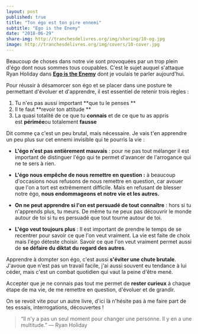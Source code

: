 ```yaml
---
layout: post
published: true
title: "Ton égo est ton pire ennemi"
subtitle: "Ego is the Enemy"
date: "2018-06-29"
share-img: http://tranchesdelivres.org/img/sharing/10-og.jpg
image: http://tranchesdelivres.org/img/covers/10-cover.jpg
---
```


Beaucoup de choses dans notre vie sont provoquées par un trop plein d'égo dont nous sommes tous coupables. C'est le sujet auquel s'attaque Ryan Holiday dans **[Ego is the Enemy](https://amzn.to/2xiQCBF)** dont je voulais te parler aujourd'hui.

Pour réussir à désamorcer son égo et se placer dans une posture te permettant d'évoluer et d'apprendre, il est essentiel de retenir trois règles :

1. Tu n'es pas aussi important **que tu le penses  **
2. Il te faut **revoir ton attitude  **
3. La quasi totalité de ce que tu **connais** et de ce que tu as appris est **périmée**ou totalement **fausse** 

Dit comme ça c'est un peu brutal, mais nécessaire. Je vais t'en apprendre un peu plus sur cet ennemi invisible qui te pourris la vie :

- **L'égo n'est pas entièrement mauvais** : pour ne pas tout mélanger il est important de distinguer l'égo qui te permet d'avancer de l'arrogance qui ne te sers à rien.  

- **L'égo nous empêche de nous remettre en question :** à beaucoup d'occasions nous refusons de nous remettre en question, car avouer que l'on a tort est extrêmement difficile. Mais en refusant de blesser notre égo, **nous endommageons et notre vie et les autres.**  

- **On ne peut apprendre si l'on est persuadé de tout connaître** : hors si tu n'apprends plus, tu meurs. De même tu ne peux pas découvrir le monde autour de toi si tu es persuadé que tout tourne autour de toi.  
  
- **L'égo veut toujours plus** : Il est important de prendre le temps de se recentrer pour savoir ce que l'on veut vraiment. La vie est faite de choix mais l'égo déteste choisir. Savoir ce que l'on veut vraiment permet aussi de **se défaire du diktat du regard des autres**.

Apprendre à dompter son égo, c'est aussi **s'éviter une chute brutale**. J'avoue que n'est pas un travail facile, j'ai aussi souvent eu tendance à lui céder, mais c'est un combat quotidien qui vaut la peine d'être mené.

Accepter que je ne connais pas tout me permet de **rester curieux** à chaque étape de ma vie, de me remettre en question, d'évoluer et de grandir.

On se revoit vite pour un autre livre, d'ici là n'hésite pas à me faire part de tes essais, interrogations, découvertes !

>“Il n'y a pas un seul moment pour changer une personne. Il y en a une multitude.”&nbsp;—&nbsp;Ryan Holiday
